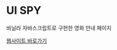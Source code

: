 # UI SPY

바닐라 자바스크립트로 구현한 영화 안내 페이지

<div>
    <a href="https://youtu.be/FHOyQGZ7Fbk?si=BbkwUqKXtkPBbXQA](https://vercel.com/minukhwangs-projects/movie-website-vanilla">
        웹사이트 바로가기
    </a>
</div>
